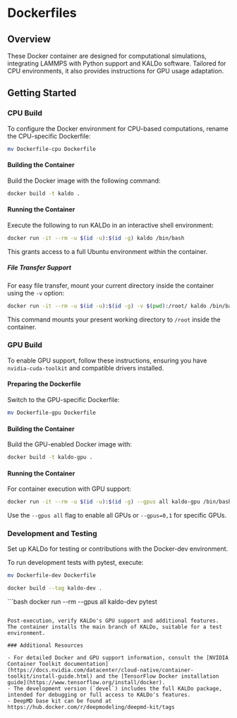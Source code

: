 
# Dockerfiles

## Overview
These Docker container are designed for computational simulations, integrating LAMMPS with Python support and KALDo software. Tailored for CPU environments, it also provides instructions for GPU usage adaptation.

## Getting Started

### CPU Build

To configure the Docker environment for CPU-based computations, rename the CPU-specific Dockerfile:

```bash
mv Dockerfile-cpu Dockerfile
```

#### Building the Container

Build the Docker image with the following command:

```bash
docker build -t kaldo .
```

#### Running the Container

Execute the following to run KALDo in an interactive shell environment:

```bash
docker run -it --rm -u $(id -u):$(id -g) kaldo /bin/bash
```

This grants access to a full Ubuntu environment within the container.

##### File Transfer Support

For easy file transfer, mount your current directory inside the container using the `-v` option:

```bash
docker run -it --rm -u $(id -u):$(id -g) -v $(pwd):/root/ kaldo /bin/bash
```

This command mounts your present working directory to `/root` inside the container.

### GPU Build

To enable GPU support, follow these instructions, ensuring you have `nvidia-cuda-toolkit` and compatible drivers installed.

#### Preparing the Dockerfile

Switch to the GPU-specific Dockerfile:

```bash
mv Dockerfile-gpu Dockerfile
```

#### Building the Container

Build the GPU-enabled Docker image with:

```bash
docker build -t kaldo-gpu .
```

#### Running the Container

For container execution with GPU support:

```bash
docker run -it --rm -u $(id -u):$(id -g) --gpus all kaldo-gpu /bin/bash
```

Use the `--gpus all` flag to enable all GPUs or `--gpus=0,1` for specific GPUs.

### Development and Testing

Set up KALDo for testing or contributions with the Docker-dev environment.

To run development tests with pytest, execute:

```bash
mv Dockerfile-dev Dockerfile
```

```bash
docker build --tag kaldo-dev .
```

\```bash
docker run --rm --gpus all kaldo-dev pytest
```

Post-execution, verify KALDo's GPU support and additional features. The container installs the main branch of KALDo, suitable for a test environment.

### Additional Resources

- For detailed Docker and GPU support information, consult the [NVIDIA Container Toolkit documentation](https://docs.nvidia.com/datacenter/cloud-native/container-toolkit/install-guide.html) and the [TensorFlow Docker installation guide](https://www.tensorflow.org/install/docker).
- The development version (`devel`) includes the full KALDo package, intended for debugging or full access to KALDo's features.
- DeepMD base kit can be found at https://hub.docker.com/r/deepmodeling/deepmd-kit/tags
